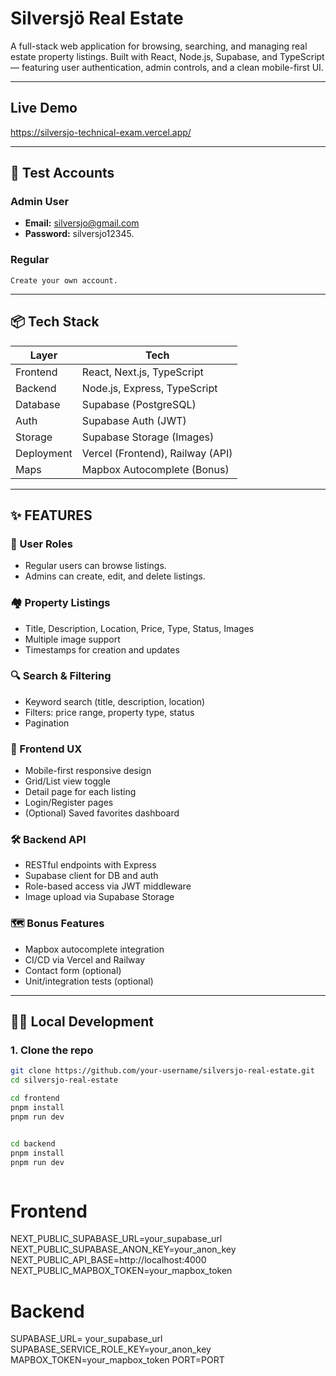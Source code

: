 # Silversjö Real Estate

A full-stack web application for browsing, searching, and managing real estate property listings. Built with React, Node.js, Supabase, and TypeScript — featuring user authentication, admin controls, and a clean mobile-first UI.

---

## Live Demo

https://silversjo-technical-exam.vercel.app/

---

## 👥 Test Accounts

### Admin User

- **Email:** silversjo@gmail.com
- **Password:** silversjo12345.

### Regular

    Create your own account.

---

## 📦 Tech Stack

| Layer      | Tech                             |
| ---------- | -------------------------------- |
| Frontend   | React, Next.js, TypeScript       |
| Backend    | Node.js, Express, TypeScript     |
| Database   | Supabase (PostgreSQL)            |
| Auth       | Supabase Auth (JWT)              |
| Storage    | Supabase Storage (Images)        |
| Deployment | Vercel (Frontend), Railway (API) |
| Maps       | Mapbox Autocomplete (Bonus)      |

---

## ✨ FEATURES

### 🔐 User Roles

- Regular users can browse listings.
- Admins can create, edit, and delete listings.

### 🏘️ Property Listings

- Title, Description, Location, Price, Type, Status, Images
- Multiple image support
- Timestamps for creation and updates

### 🔍 Search & Filtering

- Keyword search (title, description, location)
- Filters: price range, property type, status
- Pagination

### 📱 Frontend UX

- Mobile-first responsive design
- Grid/List view toggle
- Detail page for each listing
- Login/Register pages
- (Optional) Saved favorites dashboard

### 🛠️ Backend API

- RESTful endpoints with Express
- Supabase client for DB and auth
- Role-based access via JWT middleware
- Image upload via Supabase Storage

### 🗺️ Bonus Features

- Mapbox autocomplete integration
- CI/CD via Vercel and Railway
- Contact form (optional)
- Unit/integration tests (optional)

---

## 🧑‍💻 Local Development

### 1. Clone the repo

```bash
git clone https://github.com/your-username/silversjo-real-estate.git
cd silversjo-real-estate

cd frontend
pnpm install
pnpm run dev


cd backend
pnpm install
pnpm run dev



```

# Frontend

NEXT_PUBLIC_SUPABASE_URL=your_supabase_url
NEXT_PUBLIC_SUPABASE_ANON_KEY=your_anon_key
NEXT_PUBLIC_API_BASE=http://localhost:4000
NEXT_PUBLIC_MAPBOX_TOKEN=your_mapbox_token

# Backend

SUPABASE_URL= your_supabase_url
SUPABASE_SERVICE_ROLE_KEY=your_anon_key
MAPBOX_TOKEN=your_mapbox_token
PORT=PORT
